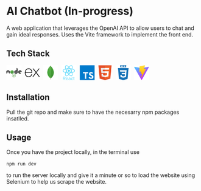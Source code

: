 # AI Chatbot (In-progress)

A web application that leverages the OpenAI API to allow users to chat and gain ideal responses. Uses the Vite framework to implement the front end.
## Tech Stack

<div>
  <img src="https://github.com/devicons/devicon/blob/master/icons/nodejs/nodejs-original-wordmark.svg" title="NodeJS" alt="NodeJS" width="40" height="40"/>&nbsp;
  <img src="https://github.com/devicons/devicon/blob/master/icons/express/express-original.svg" title="Express" alt="Express" width="40" height="40"/>&nbsp;
  <img src="https://github.com/devicons/devicon/blob/master/icons/mongodb/mongodb-original.svg" title="Mongo"  alt="Mongo" width="40" height="40"/>&nbsp;
  <img src="https://github.com/devicons/devicon/blob/master/icons/react/react-original-wordmark.svg" title="React" alt="React" width="40" height="40"/>&nbsp;
  <img src="https://github.com/devicons/devicon/blob/master/icons/typescript/typescript-plain.svg" title="Typescript" alt="typescript" width="40" height="40"/>&nbsp;
  <img src="https://github.com/devicons/devicon/blob/master/icons/html5/html5-original.svg" title="HTML5" alt="HTML" width="40" height="40"/>&nbsp;
  <img src="https://github.com/devicons/devicon/blob/master/icons/css3/css3-plain-wordmark.svg"  title="CSS3" alt="CSS" width="40" height="40"/>&nbsp;
  <img src="https://github.com/devicons/devicon/blob/master/icons/vitejs/vitejs-original.svg"  title="CSS3" alt="CSS" width="40" height="40"/>&nbsp;
  
  

</div>

## Installation

Pull the git repo and make sure to have the necesarry npm packages insatlled.

## Usage

Once you have the project locally, in the terminal use 
```
npm run dev
```
to run the server locally and give it a minute or so to load the website using Selenium to help us scrape the website.


